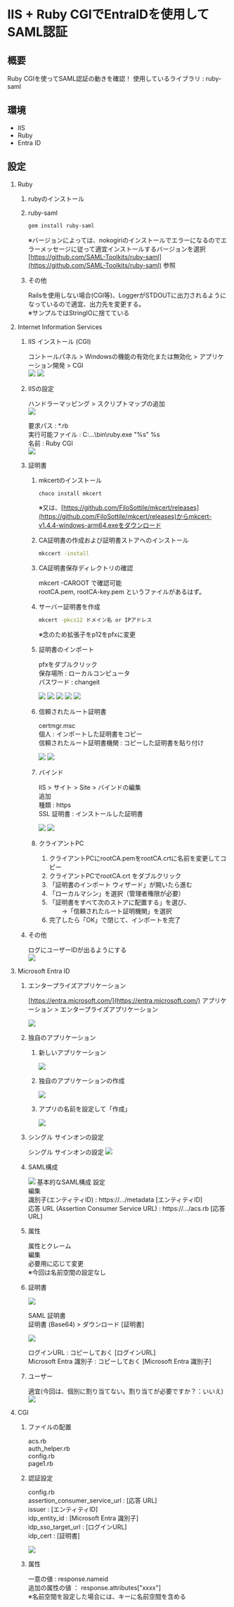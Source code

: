 # IIS + Ruby CGIでEntraIDを使用してSAML認証

## 概要
Ruby CGIを使ってSAML認証の動きを確認！
使用しているライブラリ : ruby-saml

## 環境
* IIS
* Ruby
* Entra ID

## 設定
1. Ruby
	1. rubyのインストール

	2. ruby-saml

		``` bash
		gem install ruby-saml
		```

		※バージョンによっては、nokogiriのインストールでエラーになるのでエラーメッセージに従って適宜インストールするバージョンを選択  
		[https://github.com/SAML-Toolkits/ruby-saml](https://github.com/SAML-Toolkits/ruby-saml) 参照

	3. その他

		Railsを使用しない場合(CGI等)、LoggerがSTDOUTに出力されるようになっているので適宜、出力先を変更する。  
		※サンプルではStringIOに捨てている

2. Internet Information Services
	1. IIS インストール (CGI)

		コントールパネル > Windowsの機能の有効化または無効化 > アプリケーション開発 > CGI  
		![](./image/IIS01.png)
		![](./image/IIS02.png)

	2. IISの設定

		ハンドラーマッピング > スクリプトマップの追加  
		![](./image/IIS03.png)

		要求パス : *.rb  
		実行可能ファイル : C:\...\bin\ruby.exe "%s" %s  
		名前 : Ruby CGI  
		![](./image/IIS04.png)

	3. 証明書
		1. mkcertのインストール

			```bash
			choco install mkcert
			```
			※又は、[https://github.com/FiloSottile/mkcert/releases](https://github.com/FiloSottile/mkcert/releases)からmkcert-v1.4.4-windows-arm64.exeをダウンロード

		2. CA証明書の作成および証明書ストアへのインストール

			```bash
			mkccert -install
			```
		
		3. CA証明書保存ディレクトリの確認

			mkcert -CAROOT で確認可能  
			rootCA.pem, rootCA-key.pem というファイルがあるはず。
		
		4. サーバー証明書を作成

			```bash
			mkcert -pkcs12 ドメイン名 or IPアドレス  
			```
			※念のため拡張子をp12をpfxに変更
		
		5. 証明書のインポート

			pfxをダブルクリック  
			保存場所 : ローカルコンピュータ  
			パスワード : changeit  

			![](./image/IIS05.png)
			![](./image/IIS06.png)
			![](./image/IIS07.png)
			![](./image/IIS08.png)
			![](./image/IIS09.png)


		6. 信頼されたルート証明書

			certmgr.msc  
			個人 : インポートした証明書をコピー  
			信頼されたルート証明書機関 : コピーした証明書を貼り付け  

			![](./image/IIS10.png)
			![](./image/IIS11.png)

		7. バインド

			IIS > サイト > Site > バインドの編集  
			追加  
			種類 : https  
			SSL 証明書 : インストールした証明書  

			![](./image/IIS12.png)
			![](./image/IIS13.png)

		8. クライアントPC

			1. クライアントPCにrootCA.pemをrootCA.crtに名前を変更してコピー
			2. クライアントPCでrootCA.crt をダブルクリック
			3. 「証明書のインポート ウィザード」が開いたら進む
			4. 「ローカルマシン」を選択（管理者権限が必要）
			5. 「証明書をすべて次のストアに配置する」を選び、  
				　　→「信頼されたルート証明機関」を選択
			6. 完了したら「OK」で閉じて、インポートを完了

	4. その他

		ログにユーザーIDが出るようにする  
		![](./image/IIS14.png)

3. Microsoft Entra ID
	1. エンタープライズアプリケーション

		[https://entra.microsoft.com/](https://entra.microsoft.com/)
		アプリケーション > エンタープライズアプリケーション

		![](./image/entra01.png)

	2. 独自のアプリケーション
		1. 新しいアプリケーション

			![](./image/entra02.png)

		2. 独自のアプリケーションの作成

			![](./image/entra03.png)

		3. アプリの名前を設定して「作成」

			![](./image/entra04.png)

	3. シングル サインオンの設定

		シングル サインオンの設定
		![](./image/entra05.png)

	4. SAML構成

		![](./image/entra06.png)
		基本的なSAML構成 設定  
		編集  
		識別子(エンティティID) : https://.../metadata [エンティティID]  
		応答 URL (Assertion Consumer Service URL) : https://.../acs.rb [応答 URL]  

	5. 属性

		属性とクレーム  
		編集  
		必要用に応じて変更  
			※今回は名前空間の設定なし  

	6. 証明書

		![](./image/entra07.png)

		SAML 証明書  
		証明書 (Base64) > ダウンロード [証明書]  

		![](./image/entra08.png)

		ログインURL : コピーしておく [ログインURL]  
		Microsoft Entra 識別子 : コピーしておく [Microsoft Entra 識別子]  

	7. ユーザー

		適宜(今回は、個別に割り当てない。割り当てが必要ですか？：いいえ)
		![](./image/entra09.png)

4. CGI
	1. ファイルの配置

		acs.rb  
		auth_helper.rb  
		config.rb  
		page1.rb  

	2. 認証設定

		config.rb  
		assertion_consumer_service_url : [応答 URL]  
		issuer : [エンティティID]  
		idp_entity_id : [Microsoft Entra 識別子]  
		idp_sso_target_url : [ログインURL]  
		idp_cert : [証明書]  

		![](./image/ruby01.png)

	3. 属性

		一意の値 : response.nameid  
		追加の属性の値 ： response.attributes["xxxx"]  
			※名前空間を設定した場合には、キーに名前空間を含める